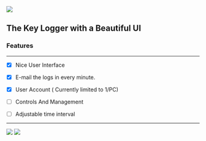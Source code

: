 ![](http://i.imgur.com/60LYyEh.jpg)
## The Key Logger with a Beautiful UI



### Features 
--------------------
- [x] Nice User Interface 
- [x] E-mail the logs in every minute.
- [x] User Account ( Currently limited to 1/PC)
- [ ] Controls And Management
- [ ] Adjustable time interval



------

![](http://i.imgur.com/PtaBPqJ.jpg)
![](http://i.imgur.com/MEqEABE.jpg)
